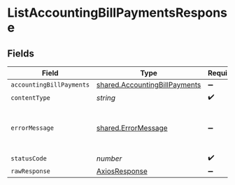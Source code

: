 # ListAccountingBillPaymentsResponse


## Fields

| Field                                                                          | Type                                                                           | Required                                                                       | Description                                                                    |
| ------------------------------------------------------------------------------ | ------------------------------------------------------------------------------ | ------------------------------------------------------------------------------ | ------------------------------------------------------------------------------ |
| `accountingBillPayments`                                                       | [shared.AccountingBillPayments](../../models/shared/accountingbillpayments.md) | :heavy_minus_sign:                                                             | Success                                                                        |
| `contentType`                                                                  | *string*                                                                       | :heavy_check_mark:                                                             | N/A                                                                            |
| `errorMessage`                                                                 | [shared.ErrorMessage](../../models/shared/errormessage.md)                     | :heavy_minus_sign:                                                             | Your `query` parameter was not correctly formed                                |
| `statusCode`                                                                   | *number*                                                                       | :heavy_check_mark:                                                             | N/A                                                                            |
| `rawResponse`                                                                  | [AxiosResponse](https://axios-http.com/docs/res_schema)                        | :heavy_minus_sign:                                                             | N/A                                                                            |